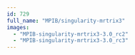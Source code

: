 ```yaml
---
id: 729
full_name: "MPIB/singularity-mrtrix3"
images: 
  - "MPIB-singularity-mrtrix3-3.0_rc2"
  - "MPIB-singularity-mrtrix3-3.0_rc3"
---
```

